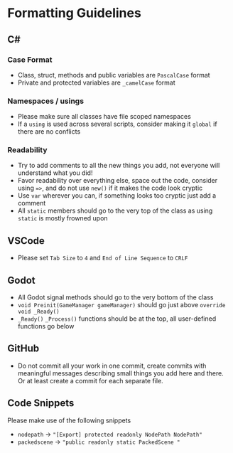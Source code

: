 # Formatting Guidelines

## C#
### Case Format
- Class, struct, methods and public variables are `PascalCase` format
- Private and protected variables are `_camelCase` format

### Namespaces / usings
- Please make sure all classes have file scoped namespaces
- If a `using` is used across several scripts, consider making it `global` if there are no conflicts

### Readability
- Try to add comments to all the new things you add, not everyone will understand what you did!
- Favor readability over everything else, space out the code, consider using `=>`, and do not use `new()` if it makes the code look cryptic
- Use `var` wherever you can, if something looks too cryptic just add a comment
- All `static` members should go to the very top of the class as using `static` is mostly frowned upon

## VSCode
- Please set `Tab Size` to `4` and `End of Line Sequence` to `CRLF`

## Godot
- All Godot signal methods should go to the very bottom of the class
- `void Preinit(GameManager gameManager)` should go just above `override void _Ready()`
- `_Ready()` `_Process()` functions should be at the top, all user-defined functions go below

## GitHub
- Do not commit all your work in one commit, create commits with meaningful messages describing small things you add here and there. Or at least create a commit for each separate file.

## Code Snippets
Please make use of the following snippets

- `nodepath` -> `"[Export] protected readonly NodePath NodePath"`
- `packedscene` -> `"public readonly static PackedScene "`
